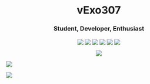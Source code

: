 <h1 align="center"> vExo307 </h1>
<h3 align="center">Student, Developer, Enthusiast</h3>

<p align="center">
<img align="center" src="https://img.shields.io/badge/-vExo307-grey?style=for-the-badge&logo=xbox&logoColor=white&labelColor=388bfd">
<img align="center" src="https://img.shields.io/badge/-vExo307-grey?style=for-the-badge&logo=steam&logoColor=white&labelColor=388bfd">
<img align="center" src="https://img.shields.io/badge/-vExo307-grey?style=for-the-badge&logo=discord&logoColor=white&labelColor=388bfd">
<img align="center" src="https://img.shields.io/badge/-vExo307-grey?style=for-the-badge&logo=reddit&logoColor=white&labelColor=388bfd">
<img align="center" src="https://img.shields.io/badge/-vExo307-grey?style=for-the-badge&logo=twitter&logoColor=white&labelColor=388bfd">
<img align="center" src="https://img.shields.io/badge/-vExo307-grey?style=for-the-badge&logo=youtube&logoColor=white&labelColor=388bfd">
</p>

<p align="center">
<img src="https://github-readme-stats.vercel.app/api?username=vExo307&include_all_commits=true&count_private=true&show_icons=true&line_height=20&title_color=388bfd&icon_color=686770&text_color=388bfd&bg_color=112034">
</p>

<p align="left">
<img src="https://github-readme-stats.vercel.app/api/top-langs/?username=vExo307&layout=compact&include_all_commits=true&count_private=true&show_icons=true&line_height=20&title_color=388bfd&icon_color=686770&text_color=388bfd&bg_color=112034">
</p>
<img src="https://github-readme-stats.vercel.app/api/pin/?username=vExo307&repo=subsistence-save-manager&include_all_commits=true&count_private=true&show_icons=true&line_height=20&title_color=388bfd&icon_color=686770&text_color=388bfd&bg_color=112034">

